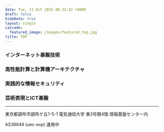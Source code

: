 ```yaml
---
date: Tue, 11 Oct 2025 08:32:42 +0000
draft: false
hideDate: true
layout: single
cascade:
  featured_image: /images/featured_top.jpg
title: TOP
---
```

### インターネット基盤技術

### 高性能計算と計算機アーキテクチャ

### 実践的な情報セキュリティ

### 芸術表現とICT基盤

- - -

東京都調布市調布ケ丘1-5-1 電気通信大学 東3号館4階 情報基盤センター内

AS38649 (uec-exp) 運用中
